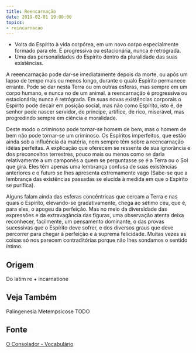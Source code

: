 ```yaml
---
title: Reencarnação
date: 2019-02-01 19:00:00
topics:
- reincarnacao
---
```


* Volta do Espírito à vida corpórea, em um novo corpo especialmente formado para
  ele. É progressiva ou estacionária, nunca é retrógrada. 
* Uma das personalidades do Espírito dentro da pluralidade das suas existências.

A reeencarnação pode dar-se imediatamente depois da morte, ou após um lapso de
tempo mais ou menos longo, durante o qualo Espírito permanece errante. Pode se
dar nesta Terra ou em outras esferas, mas sempre em um corpo humano, e nunca no
de um animal. a reencarnação é progressiva ou estacionária; nunca é retrógrada.
Em suas novas existências corporais o Espírito pode decair em posição social,
mas não como Espírito, isto é, de senhor pode nascer servidor, de príncipe,
artífice, de rico, miserável, mas progredindo sempre em ciência e moralidade.

Deste modo o criminoso pode tornar-se homem de bem, mas o homem de bem não pode
tornar-se um criminoso. Os Espíritos imperfeitos, que estão ainda sob a
influência da matéria, nem sempre têm sobre a reencarnação idéias perfeitas. A
explicação que oferecem se ressente de sua ignorância e dos preconceitos
terrestres, pouco mais ou menos como se daria relativamente a um camponês a
quem se perguntasse se é a Terra ou o Sol que gira. Eles têm apenas uma
lembrança confusa de suas existências anteriores e o futuro se lhes apresenta
extremamente vago (Sabe-se que a lembrança das existências passadas se elucida
à medida em que o Espírito se purifica).

Alguns falam ainda das esferas concêntricas que cercam a Terra e nas quais o
Espírito, elevando-se gradativamente, chega ao sétimo céu, que é, para eles, o
apogeu da perfeição. Mas no meio da diversidade das expressões e da
extravagância das figuras, uma observação atenta deixa reconhecer, facilmente,
um pensamento dominante, o das provas sucessivas que o Espírito deve sofrer, e
dos diversos graus que deve percorrer para chegar à perfeição e à suprema
felicidade. Muitas vezes as coisas só nos parecem contraditórias porque não
lhes sondamos o sentido íntimo. 

## Origem
Do latim re + incarnatione

## Veja Também
Palingenesia
Metempsicose
TODO

## Fonte
[O Consolador - Vocabulário](http://www.oconsolador.com.br/linkfixo/vocabulario/principal.html)
